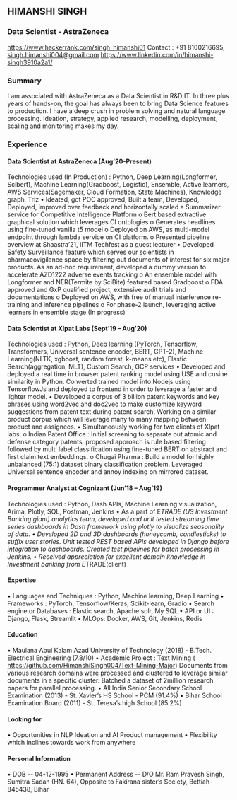 ## HIMANSHI SINGH
### Data Scientist - AstraZeneca		
https://www.hackerrank.com/singh_himanshi01 
Contact : +91 8100216695, singh.himanshi004@gmail.com	https://www.linkedin.com/in/himanshi-singh3910a2a1/


### Summary
I am associated with AstraZeneca as a Data Scientist in R&D IT. In three plus years of hands-on, the goal has always been to bring Data Science features to production. I have a deep crush in problem solving and natural language processing. Ideation, strategy, applied research, modelling, deployment, scaling and monitoring makes my day.

### Experience
#### Data Scientist at AstraZeneca (Aug’20-Present)
Technologies used (In Production) : Python, Deep Learning(Longformer, Scibert), Machine Learning(Gradboost, Logistic), Ensemble, Active learners,  AWS Services(Sagemaker, Cloud Formation, State Machines), Knowledge graph, Triz
  •	Ideated, got POC approved, Built a team, Developed, Deployed, improved over feedback and horizontally scaled a Summarizer service for Competitive                 Intelligence Platform
    o	Bert based extractive graphical solution which leverages CI ontologies 
    o	Generates headlines using fine-tuned vanilla t5 model
    o	Deployed on AWS, as multi-model endpoint through lambda service on CI platform. 
    o	Presented pipeline overview at Shaastra’21, IITM Techfest as a guest lecturer
  •	Developed Safety Surveillance feature which serves our scientists in pharmacovigilance space by filtering out documents of interest for six major products.       As an ad-hoc requirement, developed a dummy version to accelerate AZD1222 adverse events tracking
    o	An ensemble model with Longformer and NER(Termite by SciBite) featured based Gradboost 
    o	FDA approved and GxP qualified project, extensive audit trials and documentations
    o	Deployed on AWS, with free of manual interference re-training and inference pipelines
    o	For phase-2 launch, leveraging active learners in ensemble stage (In progress)

#### Data Scientist at Xlpat Labs (Sept’19 – Aug’20)
Technologies used : Python, Deep learning (PyTorch, Tensorflow, Transformers, Universal sentence encoder, BERT, GPT-2), Machine Learning(NLTK, xgboost, random forest, k-means etc), Elastic Search(aggregation, MLT), Custom Search, GCP services
  •	Developed and deployed a real time in browser patent ranking model using USE and cosine similarity in Python. Converted trained model into Nodejs using           TensorflowJs and deployed to frontend in order to leverage a faster and lighter model.
  •	Developed a corpus of 3 billion patent keywords and key phrases using word2vec and doc2vec to make customize keyword suggestions from patent text during         patent search. Working on a similar product corpus which will leverage many to many mapping between product and assignees.
  •	Simultaneously working for two clients of Xlpat labs:
    o	Indian Patent Office : Initial screening to separate out atomic and defense category patents, proposed approach is rule based filtering followed by multi         label classification using fine-tuned BERT on abstract and first claim text embeddings.
    o	Chugai Pharma : Build a model for highly unbalanced (75:1) dataset binary classification problem. Leveraged Universal sentence encoder and annoy indexing         on mirrored dataset.

#### Programmer Analyst at Cognizant (Jun’18 – Aug’19)
Technologies used : Python, Dash APIs, Machine Learning visualization, Arima, Plotly, SQL, Postman, Jenkins
  •	As a part of E*TRADE (US Investment Banking giant) analytics team, developed and unit tested streaming time series dashboards in Dash framework using plotly     to visualize seasonality of data.
  •	Developed 2D and 3D dashboards (honeycomb, candlesticks) to suffix user stories. Unit tested REST based APIs developed in Django before integration to           dashboards. Created test pipelines for batch processing in Jenkins.
  •	Received appreciation for excellent domain knowledge in Investment banking from E*TRADE(client)

#### Expertise
  •	Languages and Techniques : Python, Machine learning, Deep Learning
  •	Frameworks : PyTorch, Tensorflow/Keras, Scikit-learn, Gradio
  •	Search engine or Databases : Elastic search, Apache solr, My SQL
  •	API or UI : Django, Flask, Streamlit
  •	MLOps: Docker, AWS, Git, Jenkins, Redis

#### Education
  •	Maulana Abul Kalam Azad University of Technology (2018) - B.Tech. Electrical Engineering (7.8/10)
  •	Academic Project : Text Mining ( https://github.com/HimanshiSingh004/Text-Mining-Major) Documents from various research domains were processed and clustered     to leverage similar documents in a specific cluster. Batched a dataset of 2million research papers for parallel processing.
  •	All India Senior Secondary School Examination (2013) - St. Xavier’s HS School - PCM (91.4%)
  •	Bihar School Examination Board (2011) - St. Teresa’s high School (85.2%)

#### Looking for 
  •	Opportunities in NLP Ideation and AI Product management
  •	Flexibility which inclines towards work from anywhere

#### Personal Information
  •	DOB -- 04-12-1995
  •	Permanent Address -- D/O Mr. Ram Pravesh Singh, Sumitra Sadan (HN. 64), Opposite to Fakirana sister’s Society, Bettiah- 845438, Bihar

  
